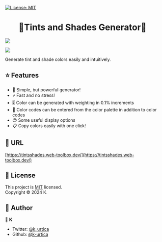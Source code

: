 [![License: MIT](https://img.shields.io/badge/License-MIT-yellow.svg)](https://opensource.org/licenses/MIT)

<h1 align="center">🎨Tints and Shades Generator💚</h1>

![](https://user-images.githubusercontent.com/46732829/193033207-4883a0c2-3a28-4e58-a7f9-96fe243aba47.png)

![](https://github.com/user-attachments/assets/b4fc755d-a469-4ded-a0d8-4a6c48ef58b2)

Generate tint and shade colors easily and intuitively.

## ⭐️ Features

- 💪 Simple, but powerful generator!
- ⚡ Fast and no stress!
- 🎚 Color can be generated with weighting in 0.1% increments
- 🎨 Color codes can be entered from the color palette in addition to color codes
- 😍 Some useful display options
- 📋 Copy colors easily with one click!

## 🔗 URL

[https://tintsshades.web-toolbox.dev/](https://tintsshades.web-toolbox.dev/)

## 📄 License

This project is [MIT](https://opensource.org/licenses/MIT) licensed.<br />
Copyright © 2024 K.

## 👀 Author

👤 **K**

- Twitter: [@k_urtica](https://twitter.com/k_urtica)
- Github: [@k-urtica](https://github.com/k-urtica)
